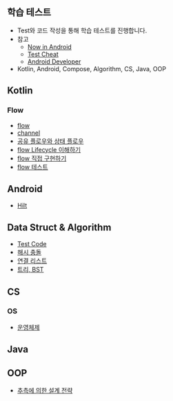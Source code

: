 
## 학습 테스트

- Test와 코드 작성을 통해 학습 테스트를 진행합니다.
- 참고
  - [Now in Android](https://github.com/android/nowinandroid)
  - [Test Cheat](https://developer.android.com/develop/ui/compose/testing/testing-cheatsheet)
  - [Android Developer](https://developer.android.com/?hl=ko)
- Kotlin, Android, Compose, Algorithm, CS, Java, OOP

## Kotlin

### Flow
- [flow](https://github.com/jinuemong/study-test/tree/main/app/src/main/java/com/studytest/kotlin/flow)
- [channel](https://github.com/jinuemong/study-test/tree/main/app/src/main/java/com/studytest/kotlin/channel)
- [공유 플로우와 상태 플로우](https://github.com/jinuemong/study-test/tree/main/app/src/main/java/com/studytest/kotlin/flow/shared)
- [flow Lifecycle 이해하기](https://github.com/jinuemong/study-test/tree/main/app/src/main/java/com/studytest/kotlin/flow/lifecycle)
- [flow 직접 구현하기](https://github.com/jinuemong/study-test/tree/main/app/src/main/java/com/studytest/kotlin/flow/internal)
- [flow 테스트](https://github.com/jinuemong/study-test/tree/main/app/src/test/java/com/android/studytest/kotlin/flow/test)

## Android
- [Hilt](https://github.com/jinuemong/study-test/tree/main/app/src/main/java/com/studytest/hilt)
## Data Struct & Algorithm
- [Test Code](https://github.com/jinuemong/study-test/tree/main/app/src/test/java/com/android/studytest/datastruct)
- [해시 충돌](https://github.com/jinuemong/study-test/tree/main/app/src/main/java/com/studytest/datastruct/hashcrash)
- [연결 리스트](https://github.com/jinuemong/study-test/tree/main/app/src/main/java/com/studytest/datastruct/linkedlist)
- [트리, BST](https://github.com/jinuemong/study-test/tree/main/app/src/main/java/com/studytest/datastruct/tree)

## CS

### OS
- [운영체제](https://github.com/jinuemong/study-test/tree/main/java/src/main/java/com/android/studytest/java/os)
## Java

## OOP
- [추측에 의한 설계 전략](https://github.com/jinuemong/study-test/tree/main/java/src/main/java/com/android/studytest/java/oop/dcd)
